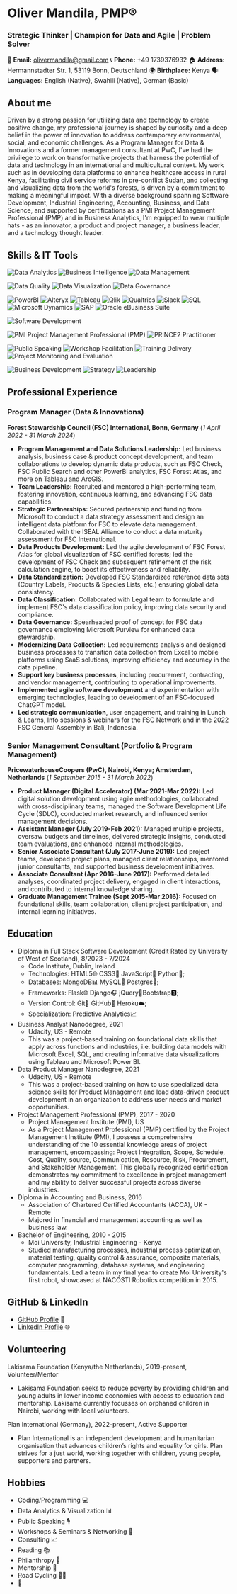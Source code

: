 # Oliver Mandila, PMP®
### Strategic Thinker | Champion for Data and Agile | Problem Solver

📧 **Email:** olivermandila@gmail.com
📞 **Phone:** +49 1739376932
🏠 **Address:** Hermannstadter Str. 1, 53119 Bonn, Deutschland
🌍 **Birthplace:** Kenya
🗣️ **Languages:** English (Native), Swahili (Native), German (Basic)

## About me
Driven by a strong passion for utilizing data and technology to create positive change, my professional journey is shaped by curiosity and a deep belief in the power of innovation to address contemporary environmental, social, and economic challenges. As a Program Manager for Data & Innovations and a former management consultant at PwC, I've had the privilege to work on transformative projects that harness the potential of data and technology in an international and multicultural context. My work such as in developing data platforms to enhance healthcare access in rural Kenya, facilitating civil service reforms in pre-conflict Sudan, and collecting and visualizing data from the world's forests, is driven by a commitment to making a meaningful impact. With a diverse background spanning Software Development, Industrial Engineering, Accounting, Business, and Data Science, and supported by certifications as a PMI Project Management Professional (PMP) and in Business Analytics, I'm equipped to wear multiple hats - as an innovator, a product and project manager, a business leader, and a technology thought leader.

## Skills & IT Tools
![Data Analytics](https://img.shields.io/badge/Data_Analytics-007ACC?style=for-the-badge&logo=google-analytics&logoColor=white)
![Business Intelligence](https://img.shields.io/badge/Business_Intelligence-FE7A16?style=for-the-badge&logo=oracle&logoColor=white)
![Data Management](https://img.shields.io/badge/Data_Management-007ACC?style=for-the-badge&logo=microsoft&logoColor=white)

![Data Quality](https://img.shields.io/badge/Data_Quality-007ACC?style=for-the-badge)
![Data Visualization](https://img.shields.io/badge/Data_Visualization-FE7A16?style=for-the-badge&logo=tableau&logoColor=white)
![Data Governance](https://img.shields.io/badge/Data_Governance-007ACC?style=for-the-badge&logo=microsoft&logoColor=white)

![PowerBI](https://img.shields.io/badge/PowerBI-F2C811?style=for-the-badge&logo=powerbi&logoColor=white)
![Alteryx](https://img.shields.io/badge/Alteryx-00A1E0?style=for-the-badge&logo=alteryx&logoColor=white)
![Tableau](https://img.shields.io/badge/Tableau-E97627?style=for-the-badge&logo=tableau&logoColor=white)
![Qlik](https://img.shields.io/badge/Qlik-F4C430?style=for-the-badge&logo=qlik&logoColor=white)
![Qualtrics](https://img.shields.io/badge/Qualtrics-000000?style=for-the-badge&logo=qualtrics&logoColor=white)
![Slack](https://img.shields.io/badge/Slack-4A154B?style=for-the-badge&logo=slack&logoColor=white)
![SQL](https://img.shields.io/badge/SQL-4479A1?style=for-the-badge&logo=amazon-dynamodb&logoColor=white)
![Microsoft Dynamics](https://img.shields.io/badge/Microsoft_Dynamics_365-D83B01?style=for-the-badge&logo=microsoftoffice&logoColor=white)
![SAP](https://img.shields.io/badge/SAP-0FAAFF?style=for-the-badge&logo=sap&logoColor=white)
![Oracle eBusiness Suite](https://img.shields.io/badge/Oracle_eBusiness_Suite-F80000?style=for-the-badge&logo=oracle&logoColor=white)

![Software Development](https://img.shields.io/badge/Software_Development-007ACC?style=for-the-badge&logo=visual-studio-code&logoColor=white)

![PMI Project Management Professional (PMP)](https://img.shields.io/badge/PMI_Project_Management_Professional_(PMP)-007ACC?style=for-the-badge&logo=pmi&logoColor=white)
![PRINCE2 Practitioner](https://img.shields.io/badge/PRINCE2_Practitioner-00A1E0?style=for-the-badge&logo=prince2&logoColor=white)

![Public Speaking](https://img.shields.io/badge/Public_Speaking-007ACC?style=for-the-badge)
![Workshop Facilitation](https://img.shields.io/badge/Workshop_Facilitation-00A1E0?style=for-the-badge)
![Training Delivery](https://img.shields.io/badge/Training_Delivery-007ACC?style=for-the-badge)
![Project Monitoring and Evaluation](https://img.shields.io/badge/Monitoring_and_Evaluation-007ACC?style=for-the-badge)

![Business Development](https://img.shields.io/badge/Business_Development-007ACC?style=for-the-badge&logo=salesforce&logoColor=white)
![Strategy](https://img.shields.io/badge/Strategy-007ACC?style=for-the-badge)
![Leadership](https://img.shields.io/badge/Leadership-007ACC?style=for-the-badge)

## Professional Experience
### Program Manager (Data & Innovations)
**Forest Stewardship Council (FSC) International, Bonn, Germany** (*1 April 2022 - 31 March 2024*)
- **Program Management and Data Solutions Leadership:** Led business analysis, business case & product concept development, and team collaborations to develop dynamic data products, such as FSC Check, FSC Public Search and other PowerBI analytics, FSC Forest Atlas, and more on Tableau and ArcGIS.
- **Team Leadership:** Recruited and mentored a high-performing team, fostering innovation, continuous learning, and advancing FSC data capabilities.
- **Strategic Partnerships:** Secured partnership and funding from Microsoft to conduct a data strategy assessment and design an intelligent data platform for FSC to elevate data management. Collaborated with the ISEAL Alliance to conduct a data maturity assessment for FSC International.
- **Data Products Development:** Led the agile development of FSC Forest Atlas for global visualization of FSC certified forests; led the development of FSC Check and subsequent refinement of the risk calculation engine, to boost its effectiveness and reliability.
- **Data Standardization:** Developed FSC Standardized reference data sets (Country Labels, Products & Species Lists, etc.) ensuring global data consistency.
- **Data Classification:** Collaborated with Legal team to formulate and implement FSC's data classification policy, improving data security and compliance.
- **Data Governance:** Spearheaded proof of concept for FSC data governance employing Microsoft Purview for enhanced data stewardship.
- **Modernizing Data Collection:** Led requirements analysis and designed business processes to transition data collection from Excel to mobile platforms using SaaS solutions, improving efficiency and accuracy in the data pipeline.
- **Support key business processes**, including procurement, contracting, and vendor management, contributing to operational improvements.
- **Implemented agile software development** and experimentation with emerging technologies, leading to development of an FSC-focused ChatGPT model.
- **Led strategic communication**, user engagement, and training in Lunch & Learns, Info sessions & webinars for the FSC Network and in the 2022 FSC General Assembly in Bali, Indonesia.

### Senior Management Consultant (Portfolio & Program Management)
**PricewaterhouseCoopers (PwC), Nairobi, Kenya; Amsterdam, Netherlands** (*1 September 2015 - 31 March 2022*)
- **Product Manager (Digital Accelerator) (Mar 2021-Mar 2022):** Led digital solution development using agile methodologies, collaborated with cross-disciplinary teams, managed the Software Development Life Cycle (SDLC), conducted market research, and influenced senior management decisions.
- **Assistant Manager (July 2019-Feb 2021):** Managed multiple projects, oversaw budgets and timelines, delivered strategic insights, conducted team evaluations, and enhanced internal methodologies.
- **Senior Associate Consultant (July 2017-June 2019):** Led project teams, developed project plans, managed client relationships, mentored junior consultants, and supported business development initiatives.
- **Associate Consultant (Apr 2016-June 2017):** Performed detailed analyses, coordinated project delivery, engaged in client interactions, and contributed to internal knowledge sharing.
- **Graduate Management Trainee (Sept 2015-Mar 2016):** Focused on foundational skills, team collaboration, client project participation, and internal learning initiatives.

## Education
- Diploma in Full Stack Software Development (Credit Rated by University of West of Scotland), 8/2023 - 7/2024
  - Code Institute, Dublin, Ireland
  - Technologies: HTML5🌐 CSS3🎨 JavaScript🚀 Python🐍;
  - Databases: MongoDB📊 MySQL🐬 Postgres🐘;
  - Frameworks: Flask🌐 Django🎧 jQuery🌆Bootstrap🅱️;
  - Version Control: Git📜 GitHub🚀 Heroku☁️;
  - Specialization: Predictive Analytics📈
- Business Analyst Nanodegree, 2021
  - Udacity, US - Remote
  - This was a project-based training on foundational data skills that apply across functions and industries, i.e. building data models with Microsoft Excel, SQL, and creating informative data visualizations using Tableau and Microsoft Power BI.
- Data Product Manager Nanodegree, 2021
  - Udacity, US - Remote
  - This was a project-based training on how to use specialized data science skills for Product Management and lead data-driven product development in an organization to address user needs and market opportunities.
- Project Management Professional (PMP), 2017 - 2020
  - Project Management Institute (PMI), US
  - As a Project Management Professional (PMP) certified by the Project Management Institute (PMI), I possess a comprehensive understanding of the 10 essential knowledge areas of project management, encompassing: Project Integration, Scope, Schedule, Cost, Quality, source, Communication, Resource, Risk, Procurement, and Stakeholder Management. This globally recognized certification demonstrates my commitment to excellence in project management and my ability to deliver successful projects across diverse industries.
- Diploma in Accounting and Business, 2016
  - Association of Chartered Certified Accountants (ACCA), UK - Remote
  - Majored in financial and management accounting as well as business law.
- Bachelor of Engineering, 2010 - 2015
  - Moi University, Industrial Engineering - Kenya
  - Studied manufacturing processes, industrial process optimization, material testing, quality control & assurance, composite materials, computer programming, database systems, and engineering fundamentals. Led a team in my final year to create Moi University's first robot, showcased at NACOSTI Robotics competition in 2015.

## GitHub & LinkedIn
- [GitHub Profile](https://github.com/OMandila) 🚀
- [LinkedIn Profile](https://www.linkedin.com/in/oliver-mandila/) 🌐

## Volunteering
Lakisama Foundation (Kenya/the Netherlands), 2019-present, Volunteer/Mentor
- Lakisama Foundation seeks to reduce poverty by providing children and young adults in lower income economies with access to education and mentorship. Lakisama currently focusses on orphaned children in Nairobi, working with local volunteers.

Plan International (Germany), 2022-present, Active Supporter
- Plan International is an independent development and humanitarian organisation that advances children’s rights and equality for girls. Plan strives for a just world, working together with children, young people, supporters and partners.

## Hobbies
- Coding/Programming 💻
- Data Analytics & Visualization 📊
- Public Speaking 🎙️
- Workshops & Seminars & Networking 🤝
- Consulting 📈
- Reading 📚
- Philanthropy 🤲
- Mentorship 👥
- Road Cycling 🚴‍♂️
- 🎵

<!---
OMandila/OMandila is a ✨ special ✨ repository because its `README.md` (this file) appears on your GitHub profile.
You can click the Preview link to take a look at your changes.
--->

